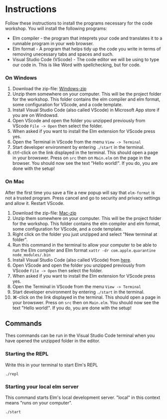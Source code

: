 # Instructions

Follow these instructions to install the programs necessary for the code workshop. You will install the following programs:

- Elm compiler - the program that inteprets your code and translates it to a runnable program in your web browser.
- Elm format - A program that helps tidy up the code you write in terms of removing unecessary tabs and spaces and such.
- Visual Studio Code (VScode) - The code editor we will be using to type our code in. This is like Word with spellchecking, but for code.

### On Windows

1. Download the zip-file: [Windows-zip](https://github.com/Mousaka/elm-verkstad/raw/main/elm-workshop-windows.zip)
2. Unzip them somewhere on your computer. This will be the project folder for the workshop. This folder contains the elm compiler and elm format, some configuration for VScode, and a code template.
3. Install Visual Studio Code (also called VScode) in Microsoft App store if you are on Windowsd.
4. Open VScode and open the folder you unzipped previously from VScode `File -> Open` then select the folder.
5. When asked if you want to install the Elm extension for VScode press yes.
6. Open the Terminal in VScode from the menu `View -> Terminal`
7. Start developer environment by entering `./start` in the terminal.
8. ctrl-click on the link displayed in the terminal. This should open a page in your browswer. Press on `src` then on `Main.elm` on the page in the browser. You should now see the text "Hello world!". If you do, you are done with the setup!

### On Mac

After the first time you save a file a new popup will say that `elm-format` is not a trusted program. Press cancel and go to security and privacy settings and allow it. Restart VScode.

1. Download the zip-file: [Mac-zip](https://github.com/Mousaka/elm-verkstad/raw/main/elm-workshop-macos.zip)
2. Unzip them somewhere on your computer. This will be the project folder for the workshop. This folder contains the elm compiler and elm format, some configuration for VScode, and a code template.
3. Right click on the folder you just unzipped and select "New terminal at folder".
4. Run this command in the terminal to allow your computer to be able to run the Elm compiler and Elm format `xattr -dr com.apple.quarantine node_modules/.bin`
5. Install Visual Studio Code (also called VScode) from [here](https://code.visualstudio.com/download).
6. Open VScode and open the folder you unzipped previously from VScode `File -> Open` then select the folder.
7. When asked if you want to install the Elm extension for VScode press yes.
8. Open the Terminal in VScode from the menu `View -> Terminal`
9. Start developer environment by entering `./start` in the terminal.
10. ⌘-click on the link displayed in the terminal. This should open a page in your browswer. Press on `src` then on `Main.elm`. You should now see the text "Hello world!". If you do, you are done with the setup!

## Commands

Thes commands can be run in the Visual Studio Code terminal when you have opened the unzipped folder in the editor.

### Starting the REPL

Write this in your terminal to start Elm's REPL

```
./repl
```

### Starting your local elm server

This command starts Elm's local development server. "local" in this context means "runs on your computer".

```
./start
```
